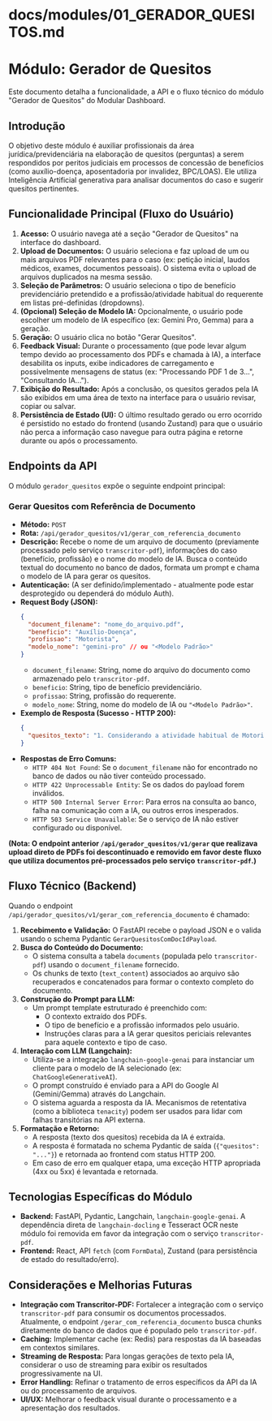 # docs/modules/01_GERADOR_QUESITOS.md
# Módulo: Gerador de Quesitos

Este documento detalha a funcionalidade, a API e o fluxo técnico do módulo "Gerador de Quesitos" do Modular Dashboard.

## Introdução

O objetivo deste módulo é auxiliar profissionais da área jurídica/previdenciária na elaboração de quesitos (perguntas) a serem respondidos por peritos judiciais em processos de concessão de benefícios (como auxílio-doença, aposentadoria por invalidez, BPC/LOAS). Ele utiliza Inteligência Artificial generativa para analisar documentos do caso e sugerir quesitos pertinentes.

## Funcionalidade Principal (Fluxo do Usuário)

1.  **Acesso:** O usuário navega até a seção "Gerador de Quesitos" na interface do dashboard.
2.  **Upload de Documentos:** O usuário seleciona e faz upload de um ou mais arquivos PDF relevantes para o caso (ex: petição inicial, laudos médicos, exames, documentos pessoais). O sistema evita o upload de arquivos duplicados na mesma sessão.
3.  **Seleção de Parâmetros:** O usuário seleciona o tipo de benefício previdenciário pretendido e a profissão/atividade habitual do requerente em listas pré-definidas (dropdowns).
4.  **(Opcional) Seleção de Modelo IA:** Opcionalmente, o usuário pode escolher um modelo de IA específico (ex: Gemini Pro, Gemma) para a geração.
5.  **Geração:** O usuário clica no botão "Gerar Quesitos".
6.  **Feedback Visual:** Durante o processamento (que pode levar algum tempo devido ao processamento dos PDFs e chamada à IA), a interface desabilita os inputs, exibe indicadores de carregamento e possivelmente mensagens de status (ex: "Processando PDF 1 de 3...", "Consultando IA...").
7.  **Exibição do Resultado:** Após a conclusão, os quesitos gerados pela IA são exibidos em uma área de texto na interface para o usuário revisar, copiar ou salvar.
8.  **Persistência de Estado (UI):** O último resultado gerado ou erro ocorrido é persistido no estado do frontend (usando Zustand) para que o usuário não perca a informação caso navegue para outra página e retorne durante ou após o processamento.

## Endpoints da API

O módulo `gerador_quesitos` expõe o seguinte endpoint principal:

### Gerar Quesitos com Referência de Documento

*   **Método:** `POST`
*   **Rota:** `/api/gerador_quesitos/v1/gerar_com_referencia_documento`
*   **Descrição:** Recebe o nome de um arquivo de documento (previamente processado pelo serviço `transcritor-pdf`), informações do caso (benefício, profissão) e o nome do modelo de IA. Busca o conteúdo textual do documento no banco de dados, formata um prompt e chama o modelo de IA para gerar os quesitos.
*   **Autenticação:** (A ser definido/implementado - atualmente pode estar desprotegido ou dependerá do módulo Auth).
*   **Request Body (JSON):**
    ```json
    {
      "document_filename": "nome_do_arquivo.pdf",
      "beneficio": "Auxílio-Doença",
      "profissao": "Motorista",
      "modelo_nome": "gemini-pro" // ou "<Modelo Padrão>"
    }
    ```
    *   `document_filename`: String, nome do arquivo do documento como armazenado pelo `transcritor-pdf`.
    *   `beneficio`: String, tipo de benefício previdenciário.
    *   `profissao`: String, profissão do requerente.
    *   `modelo_nome`: String, nome do modelo de IA ou `"<Modelo Padrão>"`.
*   **Exemplo de Resposta (Sucesso - HTTP 200):**
    ```json
    {
      "quesitos_texto": "1. Considerando a atividade habitual de Motorista, quais limitações funcionais apresentadas nos laudos médicos de fls. XX-YY impedem o exercício desta profissão?\n2. ..."
    }
    ```
*   **Respostas de Erro Comuns:**
    *   `HTTP 404 Not Found`: Se o `document_filename` não for encontrado no banco de dados ou não tiver conteúdo processado.
    *   `HTTP 422 Unprocessable Entity`: Se os dados do payload forem inválidos.
    *   `HTTP 500 Internal Server Error`: Para erros na consulta ao banco, falha na comunicação com a IA, ou outros erros inesperados.
    *   `HTTP 503 Service Unavailable`: Se o serviço de IA não estiver configurado ou disponível.

**(Nota: O endpoint anterior `/api/gerador_quesitos/v1/gerar` que realizava upload direto de PDFs foi descontinuado e removido em favor deste fluxo que utiliza documentos pré-processados pelo serviço `transcritor-pdf`.)**

## Fluxo Técnico (Backend)

Quando o endpoint `/api/gerador_quesitos/v1/gerar_com_referencia_documento` é chamado:

1.  **Recebimento e Validação:** O FastAPI recebe o payload JSON e o valida usando o schema Pydantic `GerarQuesitosComDocIdPayload`.
2.  **Busca do Conteúdo do Documento:**
    *   O sistema consulta a tabela `documents` (populada pelo `transcritor-pdf`) usando o `document_filename` fornecido.
    *   Os chunks de texto (`text_content`) associados ao arquivo são recuperados e concatenados para formar o contexto completo do documento.
3.  **Construção do Prompt para LLM:**
    * Um prompt template estruturado é preenchido com:
        * O contexto extraído dos PDFs.
        * O tipo de benefício e a profissão informados pelo usuário.
        * Instruções claras para a IA gerar quesitos periciais relevantes para aquele contexto e tipo de caso.
4.  **Interação com LLM (Langchain):**
    * Utiliza-se a integração `langchain-google-genai` para instanciar um cliente para o modelo de IA selecionado (ex: `ChatGoogleGenerativeAI`).
    * O prompt construído é enviado para a API do Google AI (Gemini/Gemma) através do Langchain.
    * O sistema aguarda a resposta da IA. Mecanismos de retentativa (como a biblioteca `tenacity`) podem ser usados para lidar com falhas transitórias na API externa.
5.  **Formatação e Retorno:**
    * A resposta (texto dos quesitos) recebida da IA é extraída.
    * A resposta é formatada no schema Pydantic de saída (`{"quesitos": "..."}`) e retornada ao frontend com status HTTP 200.
    * Em caso de erro em qualquer etapa, uma exceção HTTP apropriada (4xx ou 5xx) é levantada e retornada.

## Tecnologias Específicas do Módulo

* **Backend:** FastAPI, Pydantic, Langchain, `langchain-google-genai`. A dependência direta de `langchain-docling` e Tesseract OCR neste módulo foi removida em favor da integração com o serviço `transcritor-pdf`.
* **Frontend:** React, API `fetch` (com `FormData`), Zustand (para persistência de estado do resultado/erro).

## Considerações e Melhorias Futuras

* **Integração com Transcritor-PDF:** Fortalecer a integração com o serviço `transcritor-pdf` para consumir os documentos processados. Atualmente, o endpoint `/gerar_com_referencia_documento` busca chunks diretamente do banco de dados que é populado pelo `transcritor-pdf`.
* **Caching:** Implementar cache (ex: Redis) para respostas da IA baseadas em contextos similares.
* **Streaming de Resposta:** Para longas gerações de texto pela IA, considerar o uso de streaming para exibir os resultados progressivamente na UI.
* **Error Handling:** Refinar o tratamento de erros específicos da API da IA ou do processamento de arquivos.
* **UI/UX:** Melhorar o feedback visual durante o processamento e a apresentação dos resultados.